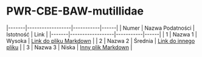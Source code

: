 # PWR-CBE-BAW-mutillidae



|-------|------------------|-----------|------|
| Numer | Nazwa Podatności | Istotność | Link |
|-------|------------------|-----------|------|
| 1     | Nazwa 1          | Wysoka    | [Link do pliku Markdown](OWASP%202013/A1%20-%20Injection%20(Other)/Buffer%20Overflow.md) |
| 2     | Nazwa 2          | Średnia   | [Link do innego pliku](sciezka/do/innej_podatnosci.md) |
| 3     | Nazwa 3          | Niska     | [Inny plik Markdown](sciezka/do/kolejnej_podatnosci.md) |
